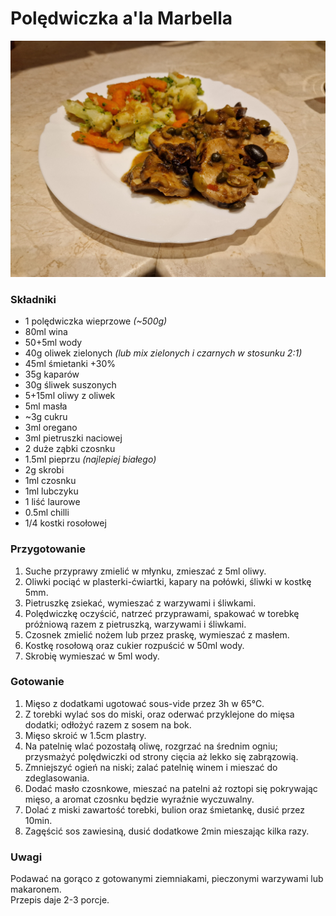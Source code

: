 # Polędwiczka a'la Marbella

![Zdjęcie dania](Poledwiczka_a-la_Marbella.jpg)

### Składniki
- 1 polędwiczka wieprzowe *(~500g)*
- 80ml wina
- 50+5ml wody
- 40g oliwek zielonych *(lub mix zielonych i czarnych w stosunku 2:1)*
- 45ml śmietanki +30%
- 35g kaparów
- 30g śliwek suszonych
- 5+15ml oliwy z oliwek
- 5ml masła
- ~3g cukru
- 3ml oregano
- 3ml pietruszki naciowej
- 2 duże ząbki czosnku
- 1.5ml pieprzu *(najlepiej białego)*
- 2g skrobi
- 1ml czosnku
- 1ml lubczyku
- 1 liść laurowe
- 0.5ml chilli
- 1/4 kostki rosołowej

### Przygotowanie
1. Suche przyprawy zmielić w młynku, zmieszać z 5ml oliwy.
2. Oliwki pociąć w plasterki-ćwiartki, kapary na połówki, śliwki w kostkę 5mm.
3. Pietruszkę zsiekać, wymieszać z warzywami i śliwkami.
4. Polędwiczkę oczyścić, natrzeć przyprawami, spakować w torebkę próżniową razem z pietruszką, warzywami i śliwkami.
5. Czosnek zmielić nożem lub przez praskę, wymieszać z masłem.
6. Kostkę rosołową oraz cukier rozpuścić w 50ml wody.
7. Skrobię wymieszać w 5ml wody.

### Gotowanie
1. Mięso z dodatkami ugotować sous-vide przez 3h w 65°C.
2. Z torebki wylać sos do miski, oraz oderwać przyklejone do mięsa dodatki; odłożyć razem z sosem na bok.
3. Mięso skroić w 1.5cm plastry.
4. Na patelnię wlać pozostałą oliwę, rozgrzać na średnim ogniu; przysmażyć polędwiczki od strony cięcia aż lekko się zabrązowią.
5. Zmniejszyć ogień na niski; zalać patelnię winem i mieszać do zdeglasowania.
6. Dodać masło czosnkowe, mieszać na patelni aż roztopi się pokrywając mięso, a aromat czosnku będzie wyraźnie wyczuwalny.
7. Dolać z miski zawartość torebki, bulion oraz śmietankę, dusić przez 10min.
8. Zagęścić sos zawiesiną, dusić dodatkowe 2min mieszając kilka razy.

### Uwagi
Podawać na gorąco z gotowanymi ziemniakami, pieczonymi warzywami lub makaronem.\
Przepis daje 2-3 porcje.

